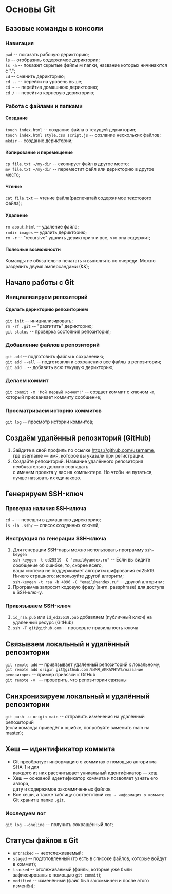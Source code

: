 # Основы Git
## Базовые команды в консоли
### Навигация 
```pwd```    -- показать рабочую дерикторию;<br>
```ls```     -- отобразить содержимое дериктории;<br>
```ls -a```  -- покажет скрытые файлы м папки, название которых ничинаются с ".";<br>
```cd``` -- сменить дерикторию;<br>
```cd ..``` -- перейти на уровень выше;<br>
```cd ~``` -- перейтив домашнюю дерикторию;<br>
```cd /``` -- перейтив корневую дерикторию;<br>
### Работа с файлами и папками
#### Создание
```touch index.html``` -- создание файла в текущей дериктории;<br>
```touch index.html style.css script.js``` -- созлание нескольких файлов;<br>
```mkdir``` -- создание дериктории;<br>
#### Копирование и перемещение
```cp file.txt ~/my-dir``` -- скопирует файл в другое место;<br>
```mv file.txt ~/my-dir``` -- переместит файл или дерикторию в другое место;<br>
#### Чтение
```cat file.txt``` -- чтение файла(распечатай содержимое текстового файла);<br>
#### Удаление 
```rm about.html``` -- удаление файла;<br>
```rmdir images``` -- удалить дерикторию;<br>
```rm -r``` -- "recursive" удалить дерикторию и все, что она содержит;<br>
#### Полезные возможности
Команды не обязательно печатать и выполнять по очереди. Можно разделить двумя амперсандами (&&);
## Начало работы c Git
### Инициализируем репозиторий
#### Сделать дерикторию репозиторием 
```git init``` -- инициализировать;<br>
```rm -rf .git``` -- "разгитить" дерикторию;<br>
```git status``` -- проверка состояния репозитория;<br>
### Добавление файлов в репозиторий
```git add``` -- подготовить файлы к сохранению;<br>
```git add --all``` -- подготовили к сохранению все файлы в репозитории;<br>
```git add .``` -- добавить всю текущую дерикторию;<br>
### Делаем коммит
```git commit -m 'Мой первый коммит!'``` -- создает коммит c ключом ```-m```,<br> 
который присваивает коммиту сообщение;<br>
### Просматриваем историю коммитов
```git log``` -- просмотр истории коммитов;<br>
## Создаём удалённый репозиторий (GitHub)
1. Зайдите в свой профиль по ссылке https://github.com/username, <br>
где username — имя, которое вы указали при регистрации.
2. Создайте репозиторий. Название удалённого репозитория необязательно должно совпадать <br> 
с именем проекта у вас на компьютере. Но чтобы не путаться, лучше называть их одинаково.
## Генерируем SSH-ключ
### Проверка наличия SSH-ключа
```cd ~``` -- перешли в домашнюю директорию;<br>
```ls -la .ssh/``` -- список созданных ключей;<br>
### Инструкция по генерации SSH-ключа
1. Для генерации SSH-пары можно использовать программу ```ssh-keygen```<br>
```ssh-keygen -t ed25519 -C "email@yandex.ru"``` -- Если вы видите сообщение об ошибке, то, скорее всего, <br> 
ваша система не поддерживает алгоритм шифрования ed25519.<br> 
Ничего страшного: используйте другой алгоритм;<br>
```ssh-keygen -t rsa -b 4096 -C "email@yandex.ru"``` -- другой алгоритм;<br>
2. Программа запросит кодовую фразу (англ. passphrase) для доступа к SSH-ключу.
### Привязываем SSH-ключ
1. ```id_rsa.pub``` или ```id_ed25519.pub``` добавляем (публичный ключ) на удаленный ресурс (GitHub)
2. ```ssh -T git@github.com``` -- проверьте правильность ключа
## Связываем локальный и удалённый репозитории
```git remote add``` -- привязывает удалённый репозиторий к локальному;<br>
```git remote add origin git@github.com:%ИМЯ_АККАУНТА%/название репозитория``` -- пример привязки к GitHub<br>
```git remote -v ``` -- проверить, что репозитории связаны<br>
## Синхронизируем локальный и удалённый репозитории
```git push -u origin main``` -- отправить изменения на удалённый репозиторий<br> 
(eсли команда приведёт к ошибке, попробуйте заменить main на master);<br>
## Хеш — идентификатор коммита
* Git преобразует информацию о коммитах с помощью алгоритма SHA-1 и для <br> 
каждого из них рассчитывает уникальный идентификатор — хеш.
* Хеш — основной идентификатор коммита и позволяет узнать его автора,<br> 
дату и содержимое закоммиченных файлов
* Все хеши, а также таблицу соответствий ```хеш → информация о коммите``` Git хранит в папке ```.git```.
### Исследуем лог
 ```git log --oneline``` -- получить сокращённый лог;<br>
## Статусы файлов в Git
* ```untracked``` -- неотслеживаемый;
* ```staged``` -- подготовленный (то есть в списоке файлов, которые войдут в коммит);
* ```tracked``` -- отслеживаемый (файлы, которые уже были зафиксированы с помощью ```git commit```);
* ```modified``` -- изменённый (файл был закоммичен и после этого изменён);